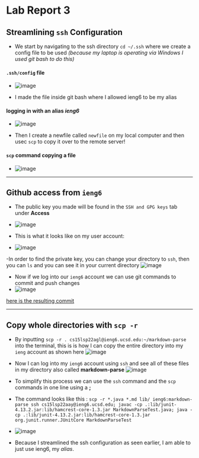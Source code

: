 # **Lab Report 3**

## Streamlining `ssh` Configuration   
- We start by navigating to the ssh directory `cd ~/.ssh` where we create a config file to be used
*(because my laptop is operating via Windows I used git bash to do this)*
#### `.ssh/config` file
- ![image](https://user-images.githubusercontent.com/100736576/167277434-11a1cd33-fadd-4dd9-8c16-facf49fd06c4.png)

- I made the file inside git bash where I allowed ieng6 to be my alias 
#### logging in with an alias *ieng6*
-  ![image](https://user-images.githubusercontent.com/100736576/167277551-a966e257-7917-4fd7-9026-d182d0f51d41.png)

- Then I create a newfile called `newfile` on my local computer and then usec `scp` to copy it over to the remote server!
#### `scp` command copying a file 
- ![image](https://user-images.githubusercontent.com/100736576/167278602-75531f4d-e7a5-479b-bde0-a663cd187e85.png)

***
## Github access from `ieng6`

- The public key you made will be found in the `SSH and GPG keys` tab under **Access**
- ![image](https://user-images.githubusercontent.com/100736576/167279559-be68c1a5-80f4-4eea-b52a-a9a915e6f85e.png)

- This is what it looks like on my user account:
- ![image](https://user-images.githubusercontent.com/100736576/168512660-ca1f3bc1-dcf2-4b4b-ae4a-04ab2a2c19e4.png)

-In order to find the private key, you can change your directory to `ssh`, then you can `ls` and you can see it in your current directory
![image](https://user-images.githubusercontent.com/100736576/168501168-29e5c292-f6db-4cad-915c-cdc2ed47110e.png)


- Now if we log into our `ieng6` account we can use git commands to commit and push changes
- ![image](https://user-images.githubusercontent.com/100736576/168508447-9e0c52b2-807e-4bdf-8da2-9530f675942e.png)



[here is the resulting commit](https://github.com/celesteck/cse15l-lab-reports/commit/6ec3b257a20aa2e110317f707f897f6cd6124ad2)

***
## Copy whole directories with `scp -r`

- By inputting `scp -r . cs15lsp22agl@ieng6.ucsd.edu:~/markdown-parse` into the terminal, this is is how I can copy the entire directory into my `ieng` account as shown here
 ![image](https://user-images.githubusercontent.com/100736576/167313026-26387b62-2874-4526-b557-2ba549ded236.png)
- Now I can log into my `ieng6` account using `ssh` and see all of these files in my directory also called **markdown-parse**
![image](https://user-images.githubusercontent.com/100736576/167313625-4c937f5d-85a9-479a-a1f0-03e973bb1f09.png)

- To simplify this process we can use the `ssh` command and the `scp` commands in one line using a **;**
- The command looks like this : `scp -r *.java *.md lib/ ieng6:markdown-parse ssh cs15lsp22aay@ieng6.ucsd.edu; javac -cp .:lib/junit-4.13.2.jar:lib/hamcrest-core-1.3.jar MarkdownParseTest.java; java -cp .:lib/junit-4.13.2.jar:lib/hamcrest-core-1.3.jar org.junit.runner.JUnitCore MarkdownParseTest`
- ![image](https://user-images.githubusercontent.com/100736576/168512264-81a3d0b1-0b5e-4dd4-8d20-97a19b7d9ed5.png)
- Because I streamlined the ssh configuration as seen earlier, I am able to just use ieng6, my *alias*.






